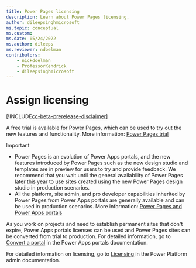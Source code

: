 ```yaml
---
title: Power Pages licensing
description: Learn about Power Pages licensing.
author: dileepsinghmicrosoft
ms.topic: conceptual
ms.custom: 
ms.date: 05/24/2022
ms.author: dileeps
ms.reviewer: ndoelman
contributors:
    - nickdoelman
    - ProfessorKendrick
    - dileepsinghmicrosoft
---
```


# Assign licensing

[!INCLUDE[cc-beta-prerelease-disclaimer](../includes/cc-beta-prerelease-disclaimer.md)]

A free trial is available for Power Pages, which can be used to try out the new features and functionality. More information: [Power Pages trial](../getting-started/trial-signup.md)

> [!IMPORTANT]
> - Power Pages is an evolution of Power Apps portals, and the new features introduced by Power Pages such as the new design studio and templates are in preview for users to try and provide feedback. We recommend that you wait until the general availability of Power Pages later this year to use sites created using the new Power Pages design studio in production scenarios.
> - All the platform, site admin, and pro 
developer capabilities inherited by Power Pages from Power Apps portals are generally available and can be used in production scenarios. More information: [Power Pages and Power Apps portals](../difference-portals.md)

As you work on projects and need to establish permanent sites that don't expire, Power Apps portals licenses can be used and Power Pages sites can be converted from trial to production. For detailed information, go to [Convert a portal](/power-apps/maker/portals/admin/convert-portal) in the Power Apps portals documentation. 

For detailed information on licensing, go to [Licensing](/power-platform/admin/powerapps-flow-licensing-faq#portals) in the Power Platform admin documentation.